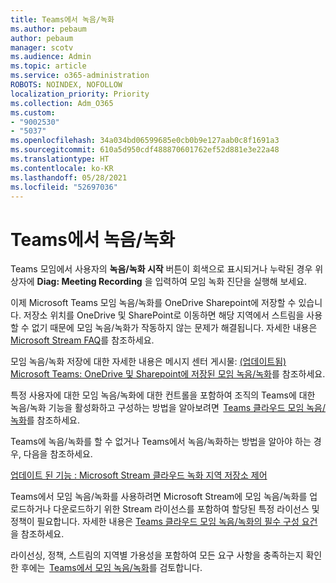 ```yaml
---
title: Teams에서 녹음/녹화
ms.author: pebaum
author: pebaum
manager: scotv
ms.audience: Admin
ms.topic: article
ms.service: o365-administration
ROBOTS: NOINDEX, NOFOLLOW
localization_priority: Priority
ms.collection: Adm_O365
ms.custom:
- "9002530"
- "5037"
ms.openlocfilehash: 34a034bd06599685e0cb0b9e127aab0c8f1691a3
ms.sourcegitcommit: 610a5d950cdf488870601762ef52d881e3e22a48
ms.translationtype: HT
ms.contentlocale: ko-KR
ms.lasthandoff: 05/28/2021
ms.locfileid: "52697036"
---
```

# <a name="recording-in-teams"></a>Teams에서 녹음/녹화

Teams 모임에서 사용자의 **녹음/녹화 시작** 버튼이 회색으로 표시되거나 누락된 경우 위 상자에 **Diag: Meeting Recording** 을 입력하여 모임 녹화 진단을 실행해 보세요. 

이제 Microsoft Teams 모임 녹음/녹화를 OneDrive Sharepoint에 저장할 수 있습니다. 저장소 위치를 OneDrive 및 SharePoint로 이동하면 해당 지역에서 스트림을 사용할 수 없기 때문에 모임 녹음/녹화가 작동하지 않는 문제가 해결됩니다. 자세한 내용은 [Microsoft Stream FAQ](/stream/faq#which-regions-does-microsoft-stream-host-my-data-in)를 참조하세요.

모임 녹음/녹화 저장에 대한 자세한 내용은 메시지 센터 게시물: [(업데이트됨) Microsoft Teams: OneDrive 및 Sharepoint에 저장된 모임 녹음/녹화](https://portal.microsoft.com/Adminportal/Home?ref=MessageCenter&id=MC222640)를 참조하세요.

특정 사용자에 대한 모임 녹음/녹화에 대한 컨트롤을 포함하여 조직의 Teams에 대한 녹음/녹화 기능을 활성화하고 구성하는 방법을 알아보려면  [Teams 클라우드 모임 녹음/녹화](/microsoftteams/cloud-recording)를 참조하세요. 

Teams에 녹음/녹화를 할 수 없거나 Teams에서 녹음/녹화하는 방법을 알아야 하는 경우, 다음을 참조하세요. 

[ 업데이트 된 기능 : Microsoft Stream 클라우드 녹화 지역 저장소 제어 ](https://admin.microsoft.com/AdminPortal/Home#/MessageCenter?id=MC214327)

Teams에서 모임 녹음/녹화를 사용하려면 Microsoft Stream에 모임 녹음/녹화를 업로드하거나 다운로드하기 위한 Stream 라이선스를 포함하여 할당된 특정 라이선스 및 정책이 필요합니다. 자세한 내용은 [Teams 클라우드 모임 녹음/녹화의 필수 구성 요건](/microsoftteams/cloud-recording#prerequisites-for-teams-cloud-meeting-recording)을 참조하세요.

라이선싱, 정책, 스트림의 지역별 가용성을 포함하여 모든 요구 사항을 충족하는지 확인한 후에는  [Teams에서 모임 녹음/녹화](https://support.office.com/article/34dfbe7f-b07d-4a27-b4c6-de62f1348c24)를 검토합니다. 